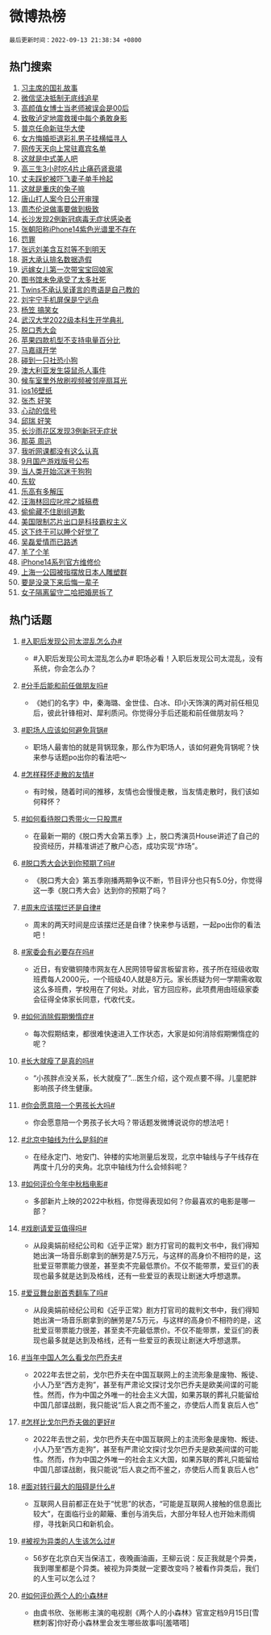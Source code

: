 # 微博热榜

`最后更新时间：2022-09-13 21:38:34 +0800`

## 热门搜索

1. [习主席的国礼故事](https://m.weibo.cn/search?containerid=100103type%3D1%26t%3D10%26q%3D%23%E4%B9%A0%E4%B8%BB%E5%B8%AD%E7%9A%84%E5%9B%BD%E7%A4%BC%E6%95%85%E4%BA%8B%23&stream_entry_id=51&isnewpage=1&extparam=seat%3D1%26cate%3D10103%26dgr%3D0%26pos%3D0%26c_type%3D51%26filter_type%3Drealtimehot%26display_time%3D1663076312%26pre_seqid%3D166307631264804031218&luicode=10000011&lfid=106003type%253D25%2526t%253D3%2526disable_hot%253D1%2526filter_type%253Drealtimehot)
1. [微信坚决抵制无底线追星](https://m.weibo.cn/search?containerid=100103type%3D1%26t%3D10%26q%3D%23%E5%BE%AE%E4%BF%A1%E5%9D%9A%E5%86%B3%E6%8A%B5%E5%88%B6%E6%97%A0%E5%BA%95%E7%BA%BF%E8%BF%BD%E6%98%9F%23&stream_entry_id=31&isnewpage=1&extparam=seat%3D1%26flag%3D0%26band_rank%3D1%26c_type%3D31%26q%3D%2523%25E5%25BE%25AE%25E4%25BF%25A1%25E5%259D%259A%25E5%2586%25B3%25E6%258A%25B5%25E5%2588%25B6%25E6%2597%25A0%25E5%25BA%2595%25E7%25BA%25BF%25E8%25BF%25BD%25E6%2598%259F%2523%26dgr%3D0%26cate%3D0%26filter_type%3Drealtimehot%26realpos%3D1%26pos%3D0%26lcate%3D5001%26display_time%3D1663076312%26pre_seqid%3D166307631264804031218&luicode=10000011&lfid=106003type%253D25%2526t%253D3%2526disable_hot%253D1%2526filter_type%253Drealtimehot)
1. [高颜值女博士当老师被误会是00后](https://m.weibo.cn/search?containerid=100103type%3D1%26t%3D10%26q%3D%23%E9%AB%98%E9%A2%9C%E5%80%BC%E5%A5%B3%E5%8D%9A%E5%A3%AB%E5%BD%93%E8%80%81%E5%B8%88%E8%A2%AB%E8%AF%AF%E4%BC%9A%E6%98%AF00%E5%90%8E%23&stream_entry_id=31&isnewpage=1&extparam=seat%3D1%26flag%3D1%26band_rank%3D2%26c_type%3D31%26q%3D%2523%25E9%25AB%2598%25E9%25A2%259C%25E5%2580%25BC%25E5%25A5%25B3%25E5%258D%259A%25E5%25A3%25AB%25E5%25BD%2593%25E8%2580%2581%25E5%25B8%2588%25E8%25A2%25AB%25E8%25AF%25AF%25E4%25BC%259A%25E6%2598%25AF00%25E5%2590%258E%2523%26dgr%3D0%26cate%3D0%26filter_type%3Drealtimehot%26realpos%3D2%26pos%3D1%26lcate%3D5001%26display_time%3D1663076312%26pre_seqid%3D166307631264804031218&luicode=10000011&lfid=106003type%253D25%2526t%253D3%2526disable_hot%253D1%2526filter_type%253Drealtimehot)
1. [致敬泸定地震救援中每个勇敢身影](https://m.weibo.cn/search?containerid=100103type%3D1%26t%3D10%26q%3D%23%E8%87%B4%E6%95%AC%E6%B3%B8%E5%AE%9A%E5%9C%B0%E9%9C%87%E6%95%91%E6%8F%B4%E4%B8%AD%E6%AF%8F%E4%B8%AA%E5%8B%87%E6%95%A2%E8%BA%AB%E5%BD%B1%23&stream_entry_id=31&isnewpage=1&extparam=seat%3D1%26flag%3D0%26band_rank%3D3%26c_type%3D31%26q%3D%2523%25E8%2587%25B4%25E6%2595%25AC%25E6%25B3%25B8%25E5%25AE%259A%25E5%259C%25B0%25E9%259C%2587%25E6%2595%2591%25E6%258F%25B4%25E4%25B8%25AD%25E6%25AF%258F%25E4%25B8%25AA%25E5%258B%2587%25E6%2595%25A2%25E8%25BA%25AB%25E5%25BD%25B1%2523%26dgr%3D0%26cate%3D0%26filter_type%3Drealtimehot%26realpos%3D3%26pos%3D2%26lcate%3D5001%26display_time%3D1663076312%26pre_seqid%3D166307631264804031218&luicode=10000011&lfid=106003type%253D25%2526t%253D3%2526disable_hot%253D1%2526filter_type%253Drealtimehot)
1. [普京任命新驻华大使](https://m.weibo.cn/search?containerid=100103type%3D1%26t%3D10%26q%3D%23%E6%99%AE%E4%BA%AC%E4%BB%BB%E5%91%BD%E6%96%B0%E9%A9%BB%E5%8D%8E%E5%A4%A7%E4%BD%BF%23&stream_entry_id=31&isnewpage=1&extparam=seat%3D1%26flag%3D1%26band_rank%3D4%26c_type%3D31%26q%3D%2523%25E6%2599%25AE%25E4%25BA%25AC%25E4%25BB%25BB%25E5%2591%25BD%25E6%2596%25B0%25E9%25A9%25BB%25E5%258D%258E%25E5%25A4%25A7%25E4%25BD%25BF%2523%26dgr%3D0%26cate%3D0%26filter_type%3Drealtimehot%26realpos%3D4%26pos%3D3%26lcate%3D5001%26display_time%3D1663076312%26pre_seqid%3D166307631264804031218&luicode=10000011&lfid=106003type%253D25%2526t%253D3%2526disable_hot%253D1%2526filter_type%253Drealtimehot)
1. [女方悔婚拒退彩礼男子挂横幅寻人](https://m.weibo.cn/search?containerid=100103type%3D1%26t%3D10%26q%3D%23%E5%A5%B3%E6%96%B9%E6%82%94%E5%A9%9A%E6%8B%92%E9%80%80%E5%BD%A9%E7%A4%BC%E7%94%B7%E5%AD%90%E6%8C%82%E6%A8%AA%E5%B9%85%E5%AF%BB%E4%BA%BA%23&stream_entry_id=31&isnewpage=1&extparam=seat%3D1%26flag%3D1%26band_rank%3D5%26c_type%3D31%26q%3D%2523%25E5%25A5%25B3%25E6%2596%25B9%25E6%2582%2594%25E5%25A9%259A%25E6%258B%2592%25E9%2580%2580%25E5%25BD%25A9%25E7%25A4%25BC%25E7%2594%25B7%25E5%25AD%2590%25E6%258C%2582%25E6%25A8%25AA%25E5%25B9%2585%25E5%25AF%25BB%25E4%25BA%25BA%2523%26dgr%3D0%26cate%3D0%26filter_type%3Drealtimehot%26realpos%3D5%26pos%3D4%26lcate%3D5001%26display_time%3D1663076312%26pre_seqid%3D166307631264804031218&luicode=10000011&lfid=106003type%253D25%2526t%253D3%2526disable_hot%253D1%2526filter_type%253Drealtimehot)
1. [网传天天向上常驻嘉宾名单](https://m.weibo.cn/search?containerid=100103type%3D1%26t%3D10%26q%3D%23%E7%BD%91%E4%BC%A0%E5%A4%A9%E5%A4%A9%E5%90%91%E4%B8%8A%E5%B8%B8%E9%A9%BB%E5%98%89%E5%AE%BE%E5%90%8D%E5%8D%95%23&stream_entry_id=31&isnewpage=1&extparam=seat%3D1%26flag%3D0%26band_rank%3D6%26c_type%3D31%26q%3D%2523%25E7%25BD%2591%25E4%25BC%25A0%25E5%25A4%25A9%25E5%25A4%25A9%25E5%2590%2591%25E4%25B8%258A%25E5%25B8%25B8%25E9%25A9%25BB%25E5%2598%2589%25E5%25AE%25BE%25E5%2590%258D%25E5%258D%2595%2523%26dgr%3D0%26cate%3D0%26filter_type%3Drealtimehot%26realpos%3D6%26pos%3D5%26lcate%3D5001%26display_time%3D1663076312%26pre_seqid%3D166307631264804031218&luicode=10000011&lfid=106003type%253D25%2526t%253D3%2526disable_hot%253D1%2526filter_type%253Drealtimehot)
1. [这就是中式美人吧](https://m.weibo.cn/search?containerid=100103type%3D1%26t%3D10%26q%3D%23%E8%BF%99%E5%B0%B1%E6%98%AF%E4%B8%AD%E5%BC%8F%E7%BE%8E%E4%BA%BA%E5%90%A7%23&stream_entry_id=31&isnewpage=1&extparam=seat%3D1%26flag%3D1%26band_rank%3D7%26c_type%3D31%26q%3D%2523%25E8%25BF%2599%25E5%25B0%25B1%25E6%2598%25AF%25E4%25B8%25AD%25E5%25BC%258F%25E7%25BE%258E%25E4%25BA%25BA%25E5%2590%25A7%2523%26dgr%3D0%26cate%3D0%26filter_type%3Drealtimehot%26realpos%3D7%26pos%3D6%26lcate%3D5001%26display_time%3D1663076312%26pre_seqid%3D166307631264804031218&luicode=10000011&lfid=106003type%253D25%2526t%253D3%2526disable_hot%253D1%2526filter_type%253Drealtimehot)
1. [高三生3小时吃4片止痛药肾衰竭](https://m.weibo.cn/search?containerid=100103type%3D1%26t%3D10%26q%3D%23%E9%AB%98%E4%B8%89%E7%94%9F3%E5%B0%8F%E6%97%B6%E5%90%834%E7%89%87%E6%AD%A2%E7%97%9B%E8%8D%AF%E8%82%BE%E8%A1%B0%E7%AB%AD%23&stream_entry_id=31&isnewpage=1&extparam=seat%3D1%26flag%3D2%26band_rank%3D8%26c_type%3D31%26q%3D%2523%25E9%25AB%2598%25E4%25B8%2589%25E7%2594%259F3%25E5%25B0%258F%25E6%2597%25B6%25E5%2590%25834%25E7%2589%2587%25E6%25AD%25A2%25E7%2597%259B%25E8%258D%25AF%25E8%2582%25BE%25E8%25A1%25B0%25E7%25AB%25AD%2523%26dgr%3D0%26cate%3D0%26filter_type%3Drealtimehot%26realpos%3D8%26pos%3D7%26lcate%3D5001%26display_time%3D1663076312%26pre_seqid%3D166307631264804031218&luicode=10000011&lfid=106003type%253D25%2526t%253D3%2526disable_hot%253D1%2526filter_type%253Drealtimehot)
1. [丈夫踩蛇被吓飞妻子单手拎起](https://m.weibo.cn/search?containerid=100103type%3D1%26t%3D10%26q%3D%23%E4%B8%88%E5%A4%AB%E8%B8%A9%E8%9B%87%E8%A2%AB%E5%90%93%E9%A3%9E%E5%A6%BB%E5%AD%90%E5%8D%95%E6%89%8B%E6%8B%8E%E8%B5%B7%23&stream_entry_id=31&isnewpage=1&extparam=seat%3D1%26flag%3D0%26band_rank%3D9%26c_type%3D31%26q%3D%2523%25E4%25B8%2588%25E5%25A4%25AB%25E8%25B8%25A9%25E8%259B%2587%25E8%25A2%25AB%25E5%2590%2593%25E9%25A3%259E%25E5%25A6%25BB%25E5%25AD%2590%25E5%258D%2595%25E6%2589%258B%25E6%258B%258E%25E8%25B5%25B7%2523%26dgr%3D0%26cate%3D0%26filter_type%3Drealtimehot%26realpos%3D9%26pos%3D8%26lcate%3D5001%26display_time%3D1663076312%26pre_seqid%3D166307631264804031218&luicode=10000011&lfid=106003type%253D25%2526t%253D3%2526disable_hot%253D1%2526filter_type%253Drealtimehot)
1. [这就是重庆的兔子嘛](https://m.weibo.cn/search?containerid=100103type%3D1%26t%3D10%26q%3D%23%E8%BF%99%E5%B0%B1%E6%98%AF%E9%87%8D%E5%BA%86%E7%9A%84%E5%85%94%E5%AD%90%E5%98%9B%23&stream_entry_id=31&isnewpage=1&extparam=seat%3D1%26flag%3D0%26band_rank%3D10%26c_type%3D31%26q%3D%2523%25E8%25BF%2599%25E5%25B0%25B1%25E6%2598%25AF%25E9%2587%258D%25E5%25BA%2586%25E7%259A%2584%25E5%2585%2594%25E5%25AD%2590%25E5%2598%259B%2523%26dgr%3D0%26cate%3D0%26filter_type%3Drealtimehot%26realpos%3D10%26pos%3D9%26lcate%3D5001%26display_time%3D1663076312%26pre_seqid%3D166307631264804031218&luicode=10000011&lfid=106003type%253D25%2526t%253D3%2526disable_hot%253D1%2526filter_type%253Drealtimehot)
1. [唐山打人案今日公开审理](https://m.weibo.cn/search?containerid=100103type%3D1%26t%3D10%26q%3D%23%E5%94%90%E5%B1%B1%E6%89%93%E4%BA%BA%E6%A1%88%E4%BB%8A%E6%97%A5%E5%85%AC%E5%BC%80%E5%AE%A1%E7%90%86%23&stream_entry_id=31&isnewpage=1&extparam=seat%3D1%26flag%3D0%26band_rank%3D11%26c_type%3D31%26q%3D%2523%25E5%2594%2590%25E5%25B1%25B1%25E6%2589%2593%25E4%25BA%25BA%25E6%25A1%2588%25E4%25BB%258A%25E6%2597%25A5%25E5%2585%25AC%25E5%25BC%2580%25E5%25AE%25A1%25E7%2590%2586%2523%26dgr%3D0%26cate%3D0%26filter_type%3Drealtimehot%26realpos%3D11%26pos%3D10%26lcate%3D5001%26display_time%3D1663076312%26pre_seqid%3D166307631264804031218&luicode=10000011&lfid=106003type%253D25%2526t%253D3%2526disable_hot%253D1%2526filter_type%253Drealtimehot)
1. [周杰伦说做事要做到极致](https://m.weibo.cn/search?containerid=100103type%3D1%26t%3D10%26q%3D%23%E5%91%A8%E6%9D%B0%E4%BC%A6%E8%AF%B4%E5%81%9A%E4%BA%8B%E8%A6%81%E5%81%9A%E5%88%B0%E6%9E%81%E8%87%B4%23&stream_entry_id=31&isnewpage=1&extparam=seat%3D1%26flag%3D1%26band_rank%3D12%26c_type%3D31%26q%3D%2523%25E5%2591%25A8%25E6%259D%25B0%25E4%25BC%25A6%25E8%25AF%25B4%25E5%2581%259A%25E4%25BA%258B%25E8%25A6%2581%25E5%2581%259A%25E5%2588%25B0%25E6%259E%2581%25E8%2587%25B4%2523%26dgr%3D0%26cate%3D0%26filter_type%3Drealtimehot%26realpos%3D12%26pos%3D11%26lcate%3D5001%26display_time%3D1663076312%26pre_seqid%3D166307631264804031218&luicode=10000011&lfid=106003type%253D25%2526t%253D3%2526disable_hot%253D1%2526filter_type%253Drealtimehot)
1. [长沙发现2例新冠病毒无症状感染者](https://m.weibo.cn/search?containerid=100103type%3D1%26t%3D10%26q%3D%23%E9%95%BF%E6%B2%99%E5%8F%91%E7%8E%B02%E4%BE%8B%E6%96%B0%E5%86%A0%E7%97%85%E6%AF%92%E6%97%A0%E7%97%87%E7%8A%B6%E6%84%9F%E6%9F%93%E8%80%85%23&stream_entry_id=31&isnewpage=1&extparam=seat%3D1%26flag%3D0%26band_rank%3D13%26c_type%3D31%26q%3D%2523%25E9%2595%25BF%25E6%25B2%2599%25E5%258F%2591%25E7%258E%25B02%25E4%25BE%258B%25E6%2596%25B0%25E5%2586%25A0%25E7%2597%2585%25E6%25AF%2592%25E6%2597%25A0%25E7%2597%2587%25E7%258A%25B6%25E6%2584%259F%25E6%259F%2593%25E8%2580%2585%2523%26dgr%3D0%26cate%3D0%26filter_type%3Drealtimehot%26realpos%3D13%26pos%3D12%26lcate%3D5001%26display_time%3D1663076312%26pre_seqid%3D166307631264804031218&luicode=10000011&lfid=106003type%253D25%2526t%253D3%2526disable_hot%253D1%2526filter_type%253Drealtimehot)
1. [张朝阳称iPhone14紫色光谱里不存在](https://m.weibo.cn/search?containerid=100103type%3D1%26t%3D10%26q%3D%23%E5%BC%A0%E6%9C%9D%E9%98%B3%E7%A7%B0iPhone14%E7%B4%AB%E8%89%B2%E5%85%89%E8%B0%B1%E9%87%8C%E4%B8%8D%E5%AD%98%E5%9C%A8%23&stream_entry_id=31&isnewpage=1&extparam=seat%3D1%26flag%3D0%26band_rank%3D14%26c_type%3D31%26q%3D%2523%25E5%25BC%25A0%25E6%259C%259D%25E9%2598%25B3%25E7%25A7%25B0iPhone14%25E7%25B4%25AB%25E8%2589%25B2%25E5%2585%2589%25E8%25B0%25B1%25E9%2587%258C%25E4%25B8%258D%25E5%25AD%2598%25E5%259C%25A8%2523%26dgr%3D0%26cate%3D0%26filter_type%3Drealtimehot%26realpos%3D14%26pos%3D13%26lcate%3D5001%26display_time%3D1663076312%26pre_seqid%3D166307631264804031218&luicode=10000011&lfid=106003type%253D25%2526t%253D3%2526disable_hot%253D1%2526filter_type%253Drealtimehot)
1. [罚罪](https://m.weibo.cn/search?containerid=100103type%3D1%26t%3D10%26q%3D%23%E7%BD%9A%E7%BD%AA%23&stream_entry_id=31&isnewpage=1&extparam=seat%3D1%26flag%3D1%26band_rank%3D15%26c_type%3D31%26q%3D%2523%25E7%25BD%259A%25E7%25BD%25AA%2523%26dgr%3D0%26cate%3D0%26filter_type%3Drealtimehot%26realpos%3D15%26pos%3D14%26lcate%3D5001%26display_time%3D1663076312%26pre_seqid%3D166307631264804031218&luicode=10000011&lfid=106003type%253D25%2526t%253D3%2526disable_hot%253D1%2526filter_type%253Drealtimehot)
1. [张远刘美含互怼等不到明天](https://m.weibo.cn/search?containerid=100103type%3D1%26t%3D10%26q%3D%23%E5%BC%A0%E8%BF%9C%E5%88%98%E7%BE%8E%E5%90%AB%E4%BA%92%E6%80%BC%E7%AD%89%E4%B8%8D%E5%88%B0%E6%98%8E%E5%A4%A9%23&stream_entry_id=31&isnewpage=1&extparam=seat%3D1%26flag%3D1%26band_rank%3D16%26c_type%3D31%26q%3D%2523%25E5%25BC%25A0%25E8%25BF%259C%25E5%2588%2598%25E7%25BE%258E%25E5%2590%25AB%25E4%25BA%2592%25E6%2580%25BC%25E7%25AD%2589%25E4%25B8%258D%25E5%2588%25B0%25E6%2598%258E%25E5%25A4%25A9%2523%26dgr%3D0%26cate%3D0%26filter_type%3Drealtimehot%26realpos%3D16%26pos%3D15%26lcate%3D5001%26display_time%3D1663076312%26pre_seqid%3D166307631264804031218&luicode=10000011&lfid=106003type%253D25%2526t%253D3%2526disable_hot%253D1%2526filter_type%253Drealtimehot)
1. [哥大承认排名数据造假](https://m.weibo.cn/search?containerid=100103type%3D1%26t%3D10%26q%3D%23%E5%93%A5%E5%A4%A7%E6%89%BF%E8%AE%A4%E6%8E%92%E5%90%8D%E6%95%B0%E6%8D%AE%E9%80%A0%E5%81%87%23&stream_entry_id=31&isnewpage=1&extparam=seat%3D1%26flag%3D1%26band_rank%3D17%26c_type%3D31%26q%3D%2523%25E5%2593%25A5%25E5%25A4%25A7%25E6%2589%25BF%25E8%25AE%25A4%25E6%258E%2592%25E5%2590%258D%25E6%2595%25B0%25E6%258D%25AE%25E9%2580%25A0%25E5%2581%2587%2523%26dgr%3D0%26cate%3D0%26filter_type%3Drealtimehot%26realpos%3D17%26pos%3D16%26lcate%3D5001%26display_time%3D1663076312%26pre_seqid%3D166307631264804031218&luicode=10000011&lfid=106003type%253D25%2526t%253D3%2526disable_hot%253D1%2526filter_type%253Drealtimehot)
1. [远嫁女儿第一次带宝宝回娘家](https://m.weibo.cn/search?containerid=100103type%3D1%26t%3D10%26q%3D%23%E8%BF%9C%E5%AB%81%E5%A5%B3%E5%84%BF%E7%AC%AC%E4%B8%80%E6%AC%A1%E5%B8%A6%E5%AE%9D%E5%AE%9D%E5%9B%9E%E5%A8%98%E5%AE%B6%23&stream_entry_id=31&isnewpage=1&extparam=seat%3D1%26flag%3D1%26band_rank%3D18%26c_type%3D31%26q%3D%2523%25E8%25BF%259C%25E5%25AB%2581%25E5%25A5%25B3%25E5%2584%25BF%25E7%25AC%25AC%25E4%25B8%2580%25E6%25AC%25A1%25E5%25B8%25A6%25E5%25AE%259D%25E5%25AE%259D%25E5%259B%259E%25E5%25A8%2598%25E5%25AE%25B6%2523%26dgr%3D0%26cate%3D0%26filter_type%3Drealtimehot%26realpos%3D18%26pos%3D17%26lcate%3D5001%26display_time%3D1663076312%26pre_seqid%3D166307631264804031218&luicode=10000011&lfid=106003type%253D25%2526t%253D3%2526disable_hot%253D1%2526filter_type%253Drealtimehot)
1. [图书馆未免承受了太多社死](https://m.weibo.cn/search?containerid=100103type%3D1%26t%3D10%26q%3D%23%E5%9B%BE%E4%B9%A6%E9%A6%86%E6%9C%AA%E5%85%8D%E6%89%BF%E5%8F%97%E4%BA%86%E5%A4%AA%E5%A4%9A%E7%A4%BE%E6%AD%BB%23&stream_entry_id=31&isnewpage=1&extparam=seat%3D1%26flag%3D0%26band_rank%3D19%26c_type%3D31%26q%3D%2523%25E5%259B%25BE%25E4%25B9%25A6%25E9%25A6%2586%25E6%259C%25AA%25E5%2585%258D%25E6%2589%25BF%25E5%258F%2597%25E4%25BA%2586%25E5%25A4%25AA%25E5%25A4%259A%25E7%25A4%25BE%25E6%25AD%25BB%2523%26dgr%3D0%26cate%3D0%26filter_type%3Drealtimehot%26realpos%3D19%26pos%3D18%26lcate%3D5001%26display_time%3D1663076312%26pre_seqid%3D166307631264804031218&luicode=10000011&lfid=106003type%253D25%2526t%253D3%2526disable_hot%253D1%2526filter_type%253Drealtimehot)
1. [Twins不承认吴谨言的粤语是自己教的](https://m.weibo.cn/search?containerid=100103type%3D1%26t%3D10%26q%3D%23Twins%E4%B8%8D%E6%89%BF%E8%AE%A4%E5%90%B4%E8%B0%A8%E8%A8%80%E7%9A%84%E7%B2%A4%E8%AF%AD%E6%98%AF%E8%87%AA%E5%B7%B1%E6%95%99%E7%9A%84%23&stream_entry_id=31&isnewpage=1&extparam=seat%3D1%26flag%3D2%26band_rank%3D20%26c_type%3D31%26q%3D%2523Twins%25E4%25B8%258D%25E6%2589%25BF%25E8%25AE%25A4%25E5%2590%25B4%25E8%25B0%25A8%25E8%25A8%2580%25E7%259A%2584%25E7%25B2%25A4%25E8%25AF%25AD%25E6%2598%25AF%25E8%2587%25AA%25E5%25B7%25B1%25E6%2595%2599%25E7%259A%2584%2523%26dgr%3D0%26cate%3D0%26filter_type%3Drealtimehot%26realpos%3D20%26pos%3D19%26lcate%3D5001%26display_time%3D1663076312%26pre_seqid%3D166307631264804031218&luicode=10000011&lfid=106003type%253D25%2526t%253D3%2526disable_hot%253D1%2526filter_type%253Drealtimehot)
1. [刘宇宁手机屏保是宁远舟](https://m.weibo.cn/search?containerid=100103type%3D1%26t%3D10%26q%3D%23%E5%88%98%E5%AE%87%E5%AE%81%E6%89%8B%E6%9C%BA%E5%B1%8F%E4%BF%9D%E6%98%AF%E5%AE%81%E8%BF%9C%E8%88%9F%23&stream_entry_id=31&isnewpage=1&extparam=seat%3D1%26flag%3D0%26band_rank%3D21%26c_type%3D31%26q%3D%2523%25E5%2588%2598%25E5%25AE%2587%25E5%25AE%2581%25E6%2589%258B%25E6%259C%25BA%25E5%25B1%258F%25E4%25BF%259D%25E6%2598%25AF%25E5%25AE%2581%25E8%25BF%259C%25E8%2588%259F%2523%26dgr%3D0%26cate%3D0%26filter_type%3Drealtimehot%26realpos%3D21%26pos%3D20%26lcate%3D5001%26display_time%3D1663076312%26pre_seqid%3D166307631264804031218&luicode=10000011&lfid=106003type%253D25%2526t%253D3%2526disable_hot%253D1%2526filter_type%253Drealtimehot)
1. [杨笠 搞笑女](https://m.weibo.cn/search?containerid=100103type%3D1%26t%3D10%26q%3D%E6%9D%A8%E7%AC%A0+%E6%90%9E%E7%AC%91%E5%A5%B3&stream_entry_id=31&isnewpage=1&extparam=seat%3D1%26flag%3D1%26band_rank%3D22%26c_type%3D31%26q%3D%25E6%259D%25A8%25E7%25AC%25A0%2520%25E6%2590%259E%25E7%25AC%2591%25E5%25A5%25B3%26dgr%3D0%26cate%3D0%26filter_type%3Drealtimehot%26realpos%3D22%26pos%3D21%26lcate%3D5001%26display_time%3D1663076312%26pre_seqid%3D166307631264804031218&luicode=10000011&lfid=106003type%253D25%2526t%253D3%2526disable_hot%253D1%2526filter_type%253Drealtimehot)
1. [武汉大学2022级本科生开学典礼](https://m.weibo.cn/search?containerid=100103type%3D1%26t%3D10%26q%3D%23%E6%AD%A6%E6%B1%89%E5%A4%A7%E5%AD%A62022%E7%BA%A7%E6%9C%AC%E7%A7%91%E7%94%9F%E5%BC%80%E5%AD%A6%E5%85%B8%E7%A4%BC%23&stream_entry_id=31&isnewpage=1&extparam=seat%3D1%26flag%3D1%26band_rank%3D23%26c_type%3D31%26q%3D%2523%25E6%25AD%25A6%25E6%25B1%2589%25E5%25A4%25A7%25E5%25AD%25A62022%25E7%25BA%25A7%25E6%259C%25AC%25E7%25A7%2591%25E7%2594%259F%25E5%25BC%2580%25E5%25AD%25A6%25E5%2585%25B8%25E7%25A4%25BC%2523%26dgr%3D0%26cate%3D0%26filter_type%3Drealtimehot%26realpos%3D23%26pos%3D22%26lcate%3D5001%26display_time%3D1663076312%26pre_seqid%3D166307631264804031218&luicode=10000011&lfid=106003type%253D25%2526t%253D3%2526disable_hot%253D1%2526filter_type%253Drealtimehot)
1. [脱口秀大会](https://m.weibo.cn/search?containerid=100103type%3D1%26t%3D10%26q%3D%E8%84%B1%E5%8F%A3%E7%A7%80%E5%A4%A7%E4%BC%9A&stream_entry_id=31&isnewpage=1&extparam=seat%3D1%26flag%3D1%26band_rank%3D24%26c_type%3D31%26q%3D%25E8%2584%25B1%25E5%258F%25A3%25E7%25A7%2580%25E5%25A4%25A7%25E4%25BC%259A%26dgr%3D0%26cate%3D0%26filter_type%3Drealtimehot%26realpos%3D24%26pos%3D23%26lcate%3D5001%26display_time%3D1663076312%26pre_seqid%3D166307631264804031218&luicode=10000011&lfid=106003type%253D25%2526t%253D3%2526disable_hot%253D1%2526filter_type%253Drealtimehot)
1. [苹果四款机型不支持电量百分比](https://m.weibo.cn/search?containerid=100103type%3D1%26t%3D10%26q%3D%23%E8%8B%B9%E6%9E%9C%E5%9B%9B%E6%AC%BE%E6%9C%BA%E5%9E%8B%E4%B8%8D%E6%94%AF%E6%8C%81%E7%94%B5%E9%87%8F%E7%99%BE%E5%88%86%E6%AF%94%23&stream_entry_id=31&isnewpage=1&extparam=seat%3D1%26flag%3D0%26band_rank%3D25%26c_type%3D31%26q%3D%2523%25E8%258B%25B9%25E6%259E%259C%25E5%259B%259B%25E6%25AC%25BE%25E6%259C%25BA%25E5%259E%258B%25E4%25B8%258D%25E6%2594%25AF%25E6%258C%2581%25E7%2594%25B5%25E9%2587%258F%25E7%2599%25BE%25E5%2588%2586%25E6%25AF%2594%2523%26dgr%3D0%26cate%3D0%26filter_type%3Drealtimehot%26realpos%3D25%26pos%3D24%26lcate%3D5001%26display_time%3D1663076312%26pre_seqid%3D166307631264804031218&luicode=10000011&lfid=106003type%253D25%2526t%253D3%2526disable_hot%253D1%2526filter_type%253Drealtimehot)
1. [马嘉祺开学](https://m.weibo.cn/search?containerid=100103type%3D1%26t%3D10%26q%3D%23%E9%A9%AC%E5%98%89%E7%A5%BA%E5%BC%80%E5%AD%A6%23&stream_entry_id=31&isnewpage=1&extparam=seat%3D1%26flag%3D1%26band_rank%3D26%26c_type%3D31%26q%3D%2523%25E9%25A9%25AC%25E5%2598%2589%25E7%25A5%25BA%25E5%25BC%2580%25E5%25AD%25A6%2523%26dgr%3D0%26cate%3D0%26filter_type%3Drealtimehot%26realpos%3D26%26pos%3D25%26lcate%3D5001%26display_time%3D1663076312%26pre_seqid%3D166307631264804031218&luicode=10000011&lfid=106003type%253D25%2526t%253D3%2526disable_hot%253D1%2526filter_type%253Drealtimehot)
1. [碰到一只社恐小狗](https://m.weibo.cn/search?containerid=100103type%3D1%26t%3D10%26q%3D%23%E7%A2%B0%E5%88%B0%E4%B8%80%E5%8F%AA%E7%A4%BE%E6%81%90%E5%B0%8F%E7%8B%97%23&stream_entry_id=31&isnewpage=1&extparam=seat%3D1%26flag%3D0%26band_rank%3D27%26c_type%3D31%26q%3D%2523%25E7%25A2%25B0%25E5%2588%25B0%25E4%25B8%2580%25E5%258F%25AA%25E7%25A4%25BE%25E6%2581%2590%25E5%25B0%258F%25E7%258B%2597%2523%26dgr%3D0%26cate%3D0%26filter_type%3Drealtimehot%26realpos%3D27%26pos%3D26%26lcate%3D5001%26display_time%3D1663076312%26pre_seqid%3D166307631264804031218&luicode=10000011&lfid=106003type%253D25%2526t%253D3%2526disable_hot%253D1%2526filter_type%253Drealtimehot)
1. [澳大利亚发生袋鼠杀人事件](https://m.weibo.cn/search?containerid=100103type%3D1%26t%3D10%26q%3D%23%E6%BE%B3%E5%A4%A7%E5%88%A9%E4%BA%9A%E5%8F%91%E7%94%9F%E8%A2%8B%E9%BC%A0%E6%9D%80%E4%BA%BA%E4%BA%8B%E4%BB%B6%23&stream_entry_id=31&isnewpage=1&extparam=seat%3D1%26flag%3D1%26band_rank%3D28%26c_type%3D31%26q%3D%2523%25E6%25BE%25B3%25E5%25A4%25A7%25E5%2588%25A9%25E4%25BA%259A%25E5%258F%2591%25E7%2594%259F%25E8%25A2%258B%25E9%25BC%25A0%25E6%259D%2580%25E4%25BA%25BA%25E4%25BA%258B%25E4%25BB%25B6%2523%26dgr%3D0%26cate%3D0%26filter_type%3Drealtimehot%26realpos%3D28%26pos%3D27%26lcate%3D5001%26display_time%3D1663076312%26pre_seqid%3D166307631264804031218&luicode=10000011&lfid=106003type%253D25%2526t%253D3%2526disable_hot%253D1%2526filter_type%253Drealtimehot)
1. [候车室里外放刷视频被邻座扇耳光](https://m.weibo.cn/search?containerid=100103type%3D1%26t%3D10%26q%3D%23%E5%80%99%E8%BD%A6%E5%AE%A4%E9%87%8C%E5%A4%96%E6%94%BE%E5%88%B7%E8%A7%86%E9%A2%91%E8%A2%AB%E9%82%BB%E5%BA%A7%E6%89%87%E8%80%B3%E5%85%89%23&stream_entry_id=31&isnewpage=1&extparam=seat%3D1%26flag%3D0%26band_rank%3D29%26c_type%3D31%26q%3D%2523%25E5%2580%2599%25E8%25BD%25A6%25E5%25AE%25A4%25E9%2587%258C%25E5%25A4%2596%25E6%2594%25BE%25E5%2588%25B7%25E8%25A7%2586%25E9%25A2%2591%25E8%25A2%25AB%25E9%2582%25BB%25E5%25BA%25A7%25E6%2589%2587%25E8%2580%25B3%25E5%2585%2589%2523%26dgr%3D0%26cate%3D0%26filter_type%3Drealtimehot%26realpos%3D29%26pos%3D28%26lcate%3D5001%26display_time%3D1663076312%26pre_seqid%3D166307631264804031218&luicode=10000011&lfid=106003type%253D25%2526t%253D3%2526disable_hot%253D1%2526filter_type%253Drealtimehot)
1. [ios16壁纸](https://m.weibo.cn/search?containerid=100103type%3D1%26t%3D10%26q%3Dios16%E5%A3%81%E7%BA%B8&stream_entry_id=31&isnewpage=1&extparam=seat%3D1%26flag%3D0%26band_rank%3D30%26c_type%3D31%26q%3Dios16%25E5%25A3%2581%25E7%25BA%25B8%26dgr%3D0%26cate%3D0%26filter_type%3Drealtimehot%26realpos%3D30%26pos%3D29%26lcate%3D5001%26display_time%3D1663076312%26pre_seqid%3D166307631264804031218&luicode=10000011&lfid=106003type%253D25%2526t%253D3%2526disable_hot%253D1%2526filter_type%253Drealtimehot)
1. [张杰 好笑](https://m.weibo.cn/search?containerid=100103type%3D1%26t%3D10%26q%3D%23%E5%BC%A0%E6%9D%B0+%E5%A5%BD%E7%AC%91%23&stream_entry_id=31&isnewpage=1&extparam=seat%3D1%26flag%3D1%26band_rank%3D31%26c_type%3D31%26q%3D%2523%25E5%25BC%25A0%25E6%259D%25B0%2520%25E5%25A5%25BD%25E7%25AC%2591%2523%26dgr%3D0%26cate%3D0%26filter_type%3Drealtimehot%26realpos%3D31%26pos%3D30%26lcate%3D5001%26display_time%3D1663076312%26pre_seqid%3D166307631264804031218&luicode=10000011&lfid=106003type%253D25%2526t%253D3%2526disable_hot%253D1%2526filter_type%253Drealtimehot)
1. [心动的信号](https://m.weibo.cn/search?containerid=100103type%3D1%26t%3D10%26q%3D%E5%BF%83%E5%8A%A8%E7%9A%84%E4%BF%A1%E5%8F%B7&stream_entry_id=31&isnewpage=1&extparam=seat%3D1%26flag%3D1%26band_rank%3D32%26c_type%3D31%26q%3D%25E5%25BF%2583%25E5%258A%25A8%25E7%259A%2584%25E4%25BF%25A1%25E5%258F%25B7%26dgr%3D0%26cate%3D0%26filter_type%3Drealtimehot%26realpos%3D32%26pos%3D31%26lcate%3D5001%26display_time%3D1663076312%26pre_seqid%3D166307631264804031218&luicode=10000011&lfid=106003type%253D25%2526t%253D3%2526disable_hot%253D1%2526filter_type%253Drealtimehot)
1. [邱瑞 好笑](https://m.weibo.cn/search?containerid=100103type%3D1%26t%3D10%26q%3D%23%E9%82%B1%E7%91%9E+%E5%A5%BD%E7%AC%91%23&stream_entry_id=31&isnewpage=1&extparam=seat%3D1%26flag%3D1%26band_rank%3D33%26c_type%3D31%26q%3D%2523%25E9%2582%25B1%25E7%2591%259E%2520%25E5%25A5%25BD%25E7%25AC%2591%2523%26dgr%3D0%26cate%3D0%26filter_type%3Drealtimehot%26realpos%3D33%26pos%3D32%26lcate%3D5001%26display_time%3D1663076312%26pre_seqid%3D166307631264804031218&luicode=10000011&lfid=106003type%253D25%2526t%253D3%2526disable_hot%253D1%2526filter_type%253Drealtimehot)
1. [长沙雨花区发现3例新冠无症状](https://m.weibo.cn/search?containerid=100103type%3D1%26t%3D10%26q%3D%23%E9%95%BF%E6%B2%99%E9%9B%A8%E8%8A%B1%E5%8C%BA%E5%8F%91%E7%8E%B03%E4%BE%8B%E6%96%B0%E5%86%A0%E6%97%A0%E7%97%87%E7%8A%B6%23&stream_entry_id=31&isnewpage=1&extparam=seat%3D1%26flag%3D1%26band_rank%3D34%26c_type%3D31%26q%3D%2523%25E9%2595%25BF%25E6%25B2%2599%25E9%259B%25A8%25E8%258A%25B1%25E5%258C%25BA%25E5%258F%2591%25E7%258E%25B03%25E4%25BE%258B%25E6%2596%25B0%25E5%2586%25A0%25E6%2597%25A0%25E7%2597%2587%25E7%258A%25B6%2523%26dgr%3D0%26cate%3D0%26filter_type%3Drealtimehot%26realpos%3D34%26pos%3D33%26lcate%3D5001%26display_time%3D1663076312%26pre_seqid%3D166307631264804031218&luicode=10000011&lfid=106003type%253D25%2526t%253D3%2526disable_hot%253D1%2526filter_type%253Drealtimehot)
1. [那英 周迅](https://m.weibo.cn/search?containerid=100103type%3D1%26t%3D10%26q%3D%23%E9%82%A3%E8%8B%B1+%E5%91%A8%E8%BF%85%23&stream_entry_id=31&isnewpage=1&extparam=seat%3D1%26flag%3D0%26band_rank%3D35%26c_type%3D31%26q%3D%2523%25E9%2582%25A3%25E8%258B%25B1%2520%25E5%2591%25A8%25E8%25BF%2585%2523%26dgr%3D0%26cate%3D0%26filter_type%3Drealtimehot%26realpos%3D35%26pos%3D34%26lcate%3D5001%26display_time%3D1663076312%26pre_seqid%3D166307631264804031218&luicode=10000011&lfid=106003type%253D25%2526t%253D3%2526disable_hot%253D1%2526filter_type%253Drealtimehot)
1. [我听网课都没有这么认真](https://m.weibo.cn/search?containerid=100103type%3D1%26t%3D10%26q%3D%23%E6%88%91%E5%90%AC%E7%BD%91%E8%AF%BE%E9%83%BD%E6%B2%A1%E6%9C%89%E8%BF%99%E4%B9%88%E8%AE%A4%E7%9C%9F%23&stream_entry_id=31&isnewpage=1&extparam=seat%3D1%26flag%3D1%26band_rank%3D36%26c_type%3D31%26q%3D%2523%25E6%2588%2591%25E5%2590%25AC%25E7%25BD%2591%25E8%25AF%25BE%25E9%2583%25BD%25E6%25B2%25A1%25E6%259C%2589%25E8%25BF%2599%25E4%25B9%2588%25E8%25AE%25A4%25E7%259C%259F%2523%26dgr%3D0%26cate%3D0%26filter_type%3Drealtimehot%26realpos%3D36%26pos%3D35%26lcate%3D5001%26display_time%3D1663076312%26pre_seqid%3D166307631264804031218&luicode=10000011&lfid=106003type%253D25%2526t%253D3%2526disable_hot%253D1%2526filter_type%253Drealtimehot)
1. [9月国产游戏版号公布](https://m.weibo.cn/search?containerid=100103type%3D1%26t%3D10%26q%3D%239%E6%9C%88%E5%9B%BD%E4%BA%A7%E6%B8%B8%E6%88%8F%E7%89%88%E5%8F%B7%E5%85%AC%E5%B8%83%23&stream_entry_id=31&isnewpage=1&extparam=seat%3D1%26flag%3D0%26band_rank%3D37%26c_type%3D31%26q%3D%25239%25E6%259C%2588%25E5%259B%25BD%25E4%25BA%25A7%25E6%25B8%25B8%25E6%2588%258F%25E7%2589%2588%25E5%258F%25B7%25E5%2585%25AC%25E5%25B8%2583%2523%26dgr%3D0%26cate%3D0%26filter_type%3Drealtimehot%26realpos%3D37%26pos%3D36%26lcate%3D5001%26display_time%3D1663076312%26pre_seqid%3D166307631264804031218&luicode=10000011&lfid=106003type%253D25%2526t%253D3%2526disable_hot%253D1%2526filter_type%253Drealtimehot)
1. [当人类开始沉迷于狗狗](https://m.weibo.cn/search?containerid=100103type%3D1%26t%3D10%26q%3D%23%E5%BD%93%E4%BA%BA%E7%B1%BB%E5%BC%80%E5%A7%8B%E6%B2%89%E8%BF%B7%E4%BA%8E%E7%8B%97%E7%8B%97%23&stream_entry_id=31&isnewpage=1&extparam=seat%3D1%26flag%3D1%26band_rank%3D38%26c_type%3D31%26q%3D%2523%25E5%25BD%2593%25E4%25BA%25BA%25E7%25B1%25BB%25E5%25BC%2580%25E5%25A7%258B%25E6%25B2%2589%25E8%25BF%25B7%25E4%25BA%258E%25E7%258B%2597%25E7%258B%2597%2523%26dgr%3D0%26cate%3D0%26filter_type%3Drealtimehot%26realpos%3D38%26pos%3D37%26lcate%3D5001%26display_time%3D1663076312%26pre_seqid%3D166307631264804031218&luicode=10000011&lfid=106003type%253D25%2526t%253D3%2526disable_hot%253D1%2526filter_type%253Drealtimehot)
1. [东软](https://m.weibo.cn/search?containerid=100103type%3D1%26t%3D10%26q%3D%E4%B8%9C%E8%BD%AF&stream_entry_id=31&isnewpage=1&extparam=seat%3D1%26flag%3D0%26band_rank%3D39%26c_type%3D31%26q%3D%25E4%25B8%259C%25E8%25BD%25AF%26dgr%3D0%26cate%3D0%26filter_type%3Drealtimehot%26realpos%3D39%26pos%3D38%26lcate%3D5001%26display_time%3D1663076312%26pre_seqid%3D166307631264804031218&luicode=10000011&lfid=106003type%253D25%2526t%253D3%2526disable_hot%253D1%2526filter_type%253Drealtimehot)
1. [乐高有多解压](https://m.weibo.cn/search?containerid=100103type%3D1%26t%3D10%26q%3D%23%E4%B9%90%E9%AB%98%E6%9C%89%E5%A4%9A%E8%A7%A3%E5%8E%8B%23&stream_entry_id=31&isnewpage=1&extparam=seat%3D1%26flag%3D1%26band_rank%3D40%26c_type%3D31%26q%3D%2523%25E4%25B9%2590%25E9%25AB%2598%25E6%259C%2589%25E5%25A4%259A%25E8%25A7%25A3%25E5%258E%258B%2523%26dgr%3D0%26cate%3D0%26filter_type%3Drealtimehot%26realpos%3D40%26pos%3D39%26lcate%3D5001%26display_time%3D1663076312%26pre_seqid%3D166307631264804031218&luicode=10000011&lfid=106003type%253D25%2526t%253D3%2526disable_hot%253D1%2526filter_type%253Drealtimehot)
1. [汪海林回应叱咤之城稿费](https://m.weibo.cn/search?containerid=100103type%3D1%26t%3D10%26q%3D%23%E6%B1%AA%E6%B5%B7%E6%9E%97%E5%9B%9E%E5%BA%94%E5%8F%B1%E5%92%A4%E4%B9%8B%E5%9F%8E%E7%A8%BF%E8%B4%B9%23&stream_entry_id=31&isnewpage=1&extparam=seat%3D1%26flag%3D1%26band_rank%3D41%26c_type%3D31%26q%3D%2523%25E6%25B1%25AA%25E6%25B5%25B7%25E6%259E%2597%25E5%259B%259E%25E5%25BA%2594%25E5%258F%25B1%25E5%2592%25A4%25E4%25B9%258B%25E5%259F%258E%25E7%25A8%25BF%25E8%25B4%25B9%2523%26dgr%3D0%26cate%3D0%26filter_type%3Drealtimehot%26realpos%3D41%26pos%3D40%26lcate%3D5001%26display_time%3D1663076312%26pre_seqid%3D166307631264804031218&luicode=10000011&lfid=106003type%253D25%2526t%253D3%2526disable_hot%253D1%2526filter_type%253Drealtimehot)
1. [偷偷藏不住剧组道歉](https://m.weibo.cn/search?containerid=100103type%3D1%26t%3D10%26q%3D%23%E5%81%B7%E5%81%B7%E8%97%8F%E4%B8%8D%E4%BD%8F%E5%89%A7%E7%BB%84%E9%81%93%E6%AD%89%23&stream_entry_id=31&isnewpage=1&extparam=seat%3D1%26flag%3D0%26band_rank%3D42%26c_type%3D31%26q%3D%2523%25E5%2581%25B7%25E5%2581%25B7%25E8%2597%258F%25E4%25B8%258D%25E4%25BD%258F%25E5%2589%25A7%25E7%25BB%2584%25E9%2581%2593%25E6%25AD%2589%2523%26dgr%3D0%26cate%3D0%26filter_type%3Drealtimehot%26realpos%3D42%26pos%3D41%26lcate%3D5001%26display_time%3D1663076312%26pre_seqid%3D166307631264804031218&luicode=10000011&lfid=106003type%253D25%2526t%253D3%2526disable_hot%253D1%2526filter_type%253Drealtimehot)
1. [美国限制芯片出口是科技霸权主义](https://m.weibo.cn/search?containerid=100103type%3D1%26t%3D10%26q%3D%23%E7%BE%8E%E5%9B%BD%E9%99%90%E5%88%B6%E8%8A%AF%E7%89%87%E5%87%BA%E5%8F%A3%E6%98%AF%E7%A7%91%E6%8A%80%E9%9C%B8%E6%9D%83%E4%B8%BB%E4%B9%89%23&stream_entry_id=31&isnewpage=1&extparam=seat%3D1%26flag%3D0%26band_rank%3D43%26c_type%3D31%26q%3D%2523%25E7%25BE%258E%25E5%259B%25BD%25E9%2599%2590%25E5%2588%25B6%25E8%258A%25AF%25E7%2589%2587%25E5%2587%25BA%25E5%258F%25A3%25E6%2598%25AF%25E7%25A7%2591%25E6%258A%2580%25E9%259C%25B8%25E6%259D%2583%25E4%25B8%25BB%25E4%25B9%2589%2523%26dgr%3D0%26cate%3D0%26filter_type%3Drealtimehot%26realpos%3D43%26pos%3D42%26lcate%3D5001%26display_time%3D1663076312%26pre_seqid%3D166307631264804031218&luicode=10000011&lfid=106003type%253D25%2526t%253D3%2526disable_hot%253D1%2526filter_type%253Drealtimehot)
1. [这下终于可以睡个好觉了](https://m.weibo.cn/search?containerid=100103type%3D1%26t%3D10%26q%3D%23%E8%BF%99%E4%B8%8B%E7%BB%88%E4%BA%8E%E5%8F%AF%E4%BB%A5%E7%9D%A1%E4%B8%AA%E5%A5%BD%E8%A7%89%E4%BA%86%23&stream_entry_id=31&isnewpage=1&extparam=seat%3D1%26flag%3D0%26band_rank%3D44%26c_type%3D31%26q%3D%2523%25E8%25BF%2599%25E4%25B8%258B%25E7%25BB%2588%25E4%25BA%258E%25E5%258F%25AF%25E4%25BB%25A5%25E7%259D%25A1%25E4%25B8%25AA%25E5%25A5%25BD%25E8%25A7%2589%25E4%25BA%2586%2523%26dgr%3D0%26cate%3D0%26filter_type%3Drealtimehot%26realpos%3D44%26pos%3D43%26lcate%3D5001%26display_time%3D1663076312%26pre_seqid%3D166307631264804031218&luicode=10000011&lfid=106003type%253D25%2526t%253D3%2526disable_hot%253D1%2526filter_type%253Drealtimehot)
1. [吴磊爱情而已路透](https://m.weibo.cn/search?containerid=100103type%3D1%26t%3D10%26q%3D%23%E5%90%B4%E7%A3%8A%E7%88%B1%E6%83%85%E8%80%8C%E5%B7%B2%E8%B7%AF%E9%80%8F%23&stream_entry_id=31&isnewpage=1&extparam=seat%3D1%26flag%3D0%26band_rank%3D45%26c_type%3D31%26q%3D%2523%25E5%2590%25B4%25E7%25A3%258A%25E7%2588%25B1%25E6%2583%2585%25E8%2580%258C%25E5%25B7%25B2%25E8%25B7%25AF%25E9%2580%258F%2523%26dgr%3D0%26cate%3D0%26filter_type%3Drealtimehot%26realpos%3D45%26pos%3D44%26lcate%3D5001%26display_time%3D1663076312%26pre_seqid%3D166307631264804031218&luicode=10000011&lfid=106003type%253D25%2526t%253D3%2526disable_hot%253D1%2526filter_type%253Drealtimehot)
1. [羊了个羊](https://m.weibo.cn/search?containerid=100103type%3D1%26t%3D10%26q%3D%23%E7%BE%8A%E4%BA%86%E4%B8%AA%E7%BE%8A%23&stream_entry_id=31&isnewpage=1&extparam=seat%3D1%26flag%3D0%26band_rank%3D46%26c_type%3D31%26q%3D%2523%25E7%25BE%258A%25E4%25BA%2586%25E4%25B8%25AA%25E7%25BE%258A%2523%26dgr%3D0%26cate%3D0%26filter_type%3Drealtimehot%26realpos%3D46%26pos%3D45%26lcate%3D5001%26display_time%3D1663076312%26pre_seqid%3D166307631264804031218&luicode=10000011&lfid=106003type%253D25%2526t%253D3%2526disable_hot%253D1%2526filter_type%253Drealtimehot)
1. [iPhone14系列官方维修价](https://m.weibo.cn/search?containerid=100103type%3D1%26t%3D10%26q%3D%23iPhone14%E7%B3%BB%E5%88%97%E5%AE%98%E6%96%B9%E7%BB%B4%E4%BF%AE%E4%BB%B7%23&stream_entry_id=31&isnewpage=1&extparam=seat%3D1%26flag%3D0%26band_rank%3D47%26c_type%3D31%26q%3D%2523iPhone14%25E7%25B3%25BB%25E5%2588%2597%25E5%25AE%2598%25E6%2596%25B9%25E7%25BB%25B4%25E4%25BF%25AE%25E4%25BB%25B7%2523%26dgr%3D0%26cate%3D0%26filter_type%3Drealtimehot%26realpos%3D47%26pos%3D46%26lcate%3D5001%26display_time%3D1663076312%26pre_seqid%3D166307631264804031218&luicode=10000011&lfid=106003type%253D25%2526t%253D3%2526disable_hot%253D1%2526filter_type%253Drealtimehot)
1. [上海一公园被指摆放日本人雕塑群](https://m.weibo.cn/search?containerid=100103type%3D1%26t%3D10%26q%3D%23%E4%B8%8A%E6%B5%B7%E4%B8%80%E5%85%AC%E5%9B%AD%E8%A2%AB%E6%8C%87%E6%91%86%E6%94%BE%E6%97%A5%E6%9C%AC%E4%BA%BA%E9%9B%95%E5%A1%91%E7%BE%A4%23&stream_entry_id=31&isnewpage=1&extparam=seat%3D1%26flag%3D1%26band_rank%3D48%26c_type%3D31%26q%3D%2523%25E4%25B8%258A%25E6%25B5%25B7%25E4%25B8%2580%25E5%2585%25AC%25E5%259B%25AD%25E8%25A2%25AB%25E6%258C%2587%25E6%2591%2586%25E6%2594%25BE%25E6%2597%25A5%25E6%259C%25AC%25E4%25BA%25BA%25E9%259B%2595%25E5%25A1%2591%25E7%25BE%25A4%2523%26dgr%3D0%26cate%3D0%26filter_type%3Drealtimehot%26realpos%3D48%26pos%3D47%26lcate%3D5001%26display_time%3D1663076312%26pre_seqid%3D166307631264804031218&luicode=10000011&lfid=106003type%253D25%2526t%253D3%2526disable_hot%253D1%2526filter_type%253Drealtimehot)
1. [要是没录下来后悔一辈子](https://m.weibo.cn/search?containerid=100103type%3D1%26t%3D10%26q%3D%23%E8%A6%81%E6%98%AF%E6%B2%A1%E5%BD%95%E4%B8%8B%E6%9D%A5%E5%90%8E%E6%82%94%E4%B8%80%E8%BE%88%E5%AD%90%23&stream_entry_id=31&isnewpage=1&extparam=seat%3D1%26flag%3D0%26band_rank%3D49%26c_type%3D31%26q%3D%2523%25E8%25A6%2581%25E6%2598%25AF%25E6%25B2%25A1%25E5%25BD%2595%25E4%25B8%258B%25E6%259D%25A5%25E5%2590%258E%25E6%2582%2594%25E4%25B8%2580%25E8%25BE%2588%25E5%25AD%2590%2523%26dgr%3D0%26cate%3D0%26filter_type%3Drealtimehot%26realpos%3D49%26pos%3D48%26lcate%3D5001%26display_time%3D1663076312%26pre_seqid%3D166307631264804031218&luicode=10000011&lfid=106003type%253D25%2526t%253D3%2526disable_hot%253D1%2526filter_type%253Drealtimehot)
1. [女子隔离留守二哈把婚房拆了](https://m.weibo.cn/search?containerid=100103type%3D1%26t%3D10%26q%3D%23%E5%A5%B3%E5%AD%90%E9%9A%94%E7%A6%BB%E7%95%99%E5%AE%88%E4%BA%8C%E5%93%88%E6%8A%8A%E5%A9%9A%E6%88%BF%E6%8B%86%E4%BA%86%23&stream_entry_id=31&isnewpage=1&extparam=seat%3D1%26flag%3D0%26band_rank%3D50%26c_type%3D31%26q%3D%2523%25E5%25A5%25B3%25E5%25AD%2590%25E9%259A%2594%25E7%25A6%25BB%25E7%2595%2599%25E5%25AE%2588%25E4%25BA%258C%25E5%2593%2588%25E6%258A%258A%25E5%25A9%259A%25E6%2588%25BF%25E6%258B%2586%25E4%25BA%2586%2523%26dgr%3D0%26cate%3D0%26filter_type%3Drealtimehot%26realpos%3D50%26pos%3D49%26lcate%3D5001%26display_time%3D1663076312%26pre_seqid%3D166307631264804031218&luicode=10000011&lfid=106003type%253D25%2526t%253D3%2526disable_hot%253D1%2526filter_type%253Drealtimehot)

## 热门话题

1. [#入职后发现公司太混乱怎么办#](https://m.weibo.cn/search?containerid=231522type%3D1%26t%3D10%26q%3D%23%E5%85%A5%E8%81%8C%E5%90%8E%E5%8F%91%E7%8E%B0%E5%85%AC%E5%8F%B8%E5%A4%AA%E6%B7%B7%E4%B9%B1%E6%80%8E%E4%B9%88%E5%8A%9E%23&stream_entry_id=128&isnewpage=1&extparam=seat%3D1%26cate%3D5004%26dgr%3D0%26unitid%3D1662985240948%26c_type%3D128%26pos%3D1-0-0%26lcate%3D5004%26display_time%3D1663076314%26pre_seqid%3D166307631415002878194&luicode=10000011&lfid=231648_-_4)
    - #入职后发现公司太混乱怎么办# 
职场必看！入职后发现公司太混乱，没有系统，你会怎么办？

1. [#分手后能和前任做朋友吗#](https://m.weibo.cn/search?containerid=231522type%3D1%26t%3D10%26q%3D%23%E5%88%86%E6%89%8B%E5%90%8E%E8%83%BD%E5%92%8C%E5%89%8D%E4%BB%BB%E5%81%9A%E6%9C%8B%E5%8F%8B%E5%90%97%23&stream_entry_id=128&isnewpage=1&extparam=seat%3D1%26cate%3D5004%26dgr%3D0%26unitid%3D1662951334361%26c_type%3D128%26pos%3D1-0-1%26lcate%3D5004%26display_time%3D1663076314%26pre_seqid%3D166307631415002878194&luicode=10000011&lfid=231648_-_4)
    - 《她们的名字》中，秦海璐、金世佳、白冰、印小天饰演的两对前任相见后，彼此针锋相对、犀利质问。你觉得分手后还能和前任做朋友吗？

1. [#职场人应该如何避免背锅#](https://m.weibo.cn/search?containerid=231522type%3D1%26t%3D10%26q%3D%23%E8%81%8C%E5%9C%BA%E4%BA%BA%E5%BA%94%E8%AF%A5%E5%A6%82%E4%BD%95%E9%81%BF%E5%85%8D%E8%83%8C%E9%94%85%23&stream_entry_id=128&isnewpage=1&extparam=seat%3D1%26cate%3D5004%26dgr%3D0%26unitid%3Dm1663076138%26c_type%3D128%26pos%3D1-0-2%26lcate%3D5004%26display_time%3D1663076314%26pre_seqid%3D166307631415002878194&luicode=10000011&lfid=231648_-_4)
    - 职场人最害怕的就是背锅现象，那么作为职场人，该如何避免背锅呢？快来参与话题po出你的看法吧～

1. [#怎样释怀走散的友情#](https://m.weibo.cn/search?containerid=231522type%3D1%26t%3D10%26q%3D%23%E6%80%8E%E6%A0%B7%E9%87%8A%E6%80%80%E8%B5%B0%E6%95%A3%E7%9A%84%E5%8F%8B%E6%83%85%23&stream_entry_id=128&isnewpage=1&extparam=seat%3D1%26cate%3D5004%26dgr%3D0%26unitid%3Dm1663076137%26c_type%3D128%26pos%3D1-0-3%26lcate%3D5004%26display_time%3D1663076314%26pre_seqid%3D166307631415002878194&luicode=10000011&lfid=231648_-_4)
    - 有时候，随着时间的推移，友情也会慢慢走散，当友情走散时，我们该如何释怀？

1. [#如何看待脱口秀带火一只股票#](https://m.weibo.cn/search?containerid=231522type%3D1%26t%3D10%26q%3D%23%E5%A6%82%E4%BD%95%E7%9C%8B%E5%BE%85%E8%84%B1%E5%8F%A3%E7%A7%80%E5%B8%A6%E7%81%AB%E4%B8%80%E5%8F%AA%E8%82%A1%E7%A5%A8%23&stream_entry_id=128&isnewpage=1&extparam=seat%3D1%26cate%3D5004%26dgr%3D0%26unitid%3D1663035345245%26c_type%3D128%26pos%3D1-0-4%26lcate%3D5004%26display_time%3D1663076314%26pre_seqid%3D166307631415002878194&luicode=10000011&lfid=231648_-_4)
    - 在最新一期的《脱口秀大会第五季》上，脱口秀演员House讲述了自己的投资经历，并精准讲述了散户心态，成功实现“炸场”。

1. [#脱口秀大会达到你预期了吗#](https://m.weibo.cn/search?containerid=231522type%3D1%26t%3D10%26q%3D%23%E8%84%B1%E5%8F%A3%E7%A7%80%E5%A4%A7%E4%BC%9A%E8%BE%BE%E5%88%B0%E4%BD%A0%E9%A2%84%E6%9C%9F%E4%BA%86%E5%90%97%23&stream_entry_id=128&isnewpage=1&extparam=seat%3D1%26cate%3D5004%26dgr%3D0%26unitid%3D1663054256186%26c_type%3D128%26pos%3D1-0-5%26lcate%3D5004%26display_time%3D1663076314%26pre_seqid%3D166307631415002878194&luicode=10000011&lfid=231648_-_4)
    - 《脱口秀大会》第五季刚播两期争议不断，节目评分也只有5.0分，你觉得这一季《脱口秀大会》达到你的预期了吗？

1. [#周末应该摆烂还是自律#](https://m.weibo.cn/search?containerid=231522type%3D1%26t%3D10%26q%3D%23%E5%91%A8%E6%9C%AB%E5%BA%94%E8%AF%A5%E6%91%86%E7%83%82%E8%BF%98%E6%98%AF%E8%87%AA%E5%BE%8B%23&stream_entry_id=128&isnewpage=1&extparam=seat%3D1%26cate%3D5004%26dgr%3D0%26unitid%3D1662944425112%26c_type%3D128%26pos%3D1-0-6%26lcate%3D5004%26display_time%3D1663076314%26pre_seqid%3D166307631415002878194&luicode=10000011&lfid=231648_-_4)
    - 周末的两天时间是应该摆烂还是自律？快来参与话题，一起po出你的看法吧！

1. [#家委会有必要存在吗#](https://m.weibo.cn/search?containerid=231522type%3D1%26t%3D10%26q%3D%23%E5%AE%B6%E5%A7%94%E4%BC%9A%E6%9C%89%E5%BF%85%E8%A6%81%E5%AD%98%E5%9C%A8%E5%90%97%23&stream_entry_id=128&isnewpage=1&extparam=seat%3D1%26cate%3D5004%26dgr%3D0%26unitid%3D1662970534524%26c_type%3D128%26pos%3D1-0-7%26lcate%3D5004%26display_time%3D1663076314%26pre_seqid%3D166307631415002878194&luicode=10000011&lfid=231648_-_4)
    - 近日，有安徽铜陵市网友在人民网领导留言板留言称，孩子所在班级收取班费每人2000元，一个班级40人就是8万元。家长质疑为何一学期需收取这么多班费，学校用在了何处。对此，官方回应称，此项费用由班级家委会征得全体家长同意，代收代支。

1. [#如何消除假期懒惰症#](https://m.weibo.cn/search?containerid=231522type%3D1%26t%3D10%26q%3D%23%E5%A6%82%E4%BD%95%E6%B6%88%E9%99%A4%E5%81%87%E6%9C%9F%E6%87%92%E6%83%B0%E7%97%87%23&stream_entry_id=128&isnewpage=1&extparam=seat%3D1%26cate%3D5004%26dgr%3D0%26unitid%3Dm1663076135%26c_type%3D128%26pos%3D1-0-8%26lcate%3D5004%26display_time%3D1663076314%26pre_seqid%3D166307631415002878194&luicode=10000011&lfid=231648_-_4)
    - 每次假期结束，都很难快速进入工作状态，大家是如何消除假期懒惰症的呢？

1. [#长大就瘦了是真的吗#](https://m.weibo.cn/search?containerid=231522type%3D1%26t%3D10%26q%3D%23%E9%95%BF%E5%A4%A7%E5%B0%B1%E7%98%A6%E4%BA%86%E6%98%AF%E7%9C%9F%E7%9A%84%E5%90%97%23&stream_entry_id=128&isnewpage=1&extparam=seat%3D1%26cate%3D5004%26dgr%3D0%26unitid%3Dm1663076134%26c_type%3D128%26pos%3D1-0-9%26lcate%3D5004%26display_time%3D1663076314%26pre_seqid%3D166307631415002878194&luicode=10000011&lfid=231648_-_4)
    - “小孩胖点没关系，长大就瘦了”…医生介绍，这个观点要不得。儿童肥胖影响孩子终生健康。

1. [#你会愿意陪一个男孩长大吗#](https://m.weibo.cn/search?containerid=231522type%3D1%26t%3D10%26q%3D%23%E4%BD%A0%E4%BC%9A%E6%84%BF%E6%84%8F%E9%99%AA%E4%B8%80%E4%B8%AA%E7%94%B7%E5%AD%A9%E9%95%BF%E5%A4%A7%E5%90%97%23&stream_entry_id=128&isnewpage=1&extparam=seat%3D1%26cate%3D5004%26dgr%3D0%26unitid%3Dm1663076109%26c_type%3D128%26pos%3D1-0-10%26lcate%3D5004%26display_time%3D1663076314%26pre_seqid%3D166307631415002878194&luicode=10000011&lfid=231648_-_4)
    - 你会愿意陪一个男孩子长大吗？带话题发微博说说你的想法吧！

1. [#北京中轴线为什么是斜的#](https://m.weibo.cn/search?containerid=231522type%3D1%26t%3D10%26q%3D%23%E5%8C%97%E4%BA%AC%E4%B8%AD%E8%BD%B4%E7%BA%BF%E4%B8%BA%E4%BB%80%E4%B9%88%E6%98%AF%E6%96%9C%E7%9A%84%23&stream_entry_id=128&isnewpage=1&extparam=seat%3D1%26cate%3D5004%26dgr%3D0%26unitid%3D1663056359369%26c_type%3D128%26pos%3D1-0-11%26lcate%3D5004%26display_time%3D1663076314%26pre_seqid%3D166307631415002878194&luicode=10000011&lfid=231648_-_4)
    - 在经永定门、地安门、钟楼的实地测量后发现，北京中轴线与子午线存在两度十几分的夹角。北京中轴线为什么会倾斜呢？

1. [#如何评价今年中秋档电影#](https://m.weibo.cn/search?containerid=231522type%3D1%26t%3D10%26q%3D%23%E5%A6%82%E4%BD%95%E8%AF%84%E4%BB%B7%E4%BB%8A%E5%B9%B4%E4%B8%AD%E7%A7%8B%E6%A1%A3%E7%94%B5%E5%BD%B1%23&stream_entry_id=128&isnewpage=1&extparam=seat%3D1%26cate%3D5004%26dgr%3D0%26unitid%3D1662990645150%26c_type%3D128%26pos%3D1-0-12%26lcate%3D5004%26display_time%3D1663076314%26pre_seqid%3D166307631415002878194&luicode=10000011&lfid=231648_-_4)
    - 多部新片上映的2022中秋档，你觉得表现如何？你最喜欢的电影是哪一部？

1. [#戏剧请爱豆值得吗#](https://m.weibo.cn/search?containerid=231522type%3D1%26t%3D10%26q%3D%23%E6%88%8F%E5%89%A7%E8%AF%B7%E7%88%B1%E8%B1%86%E5%80%BC%E5%BE%97%E5%90%97%23&stream_entry_id=128&isnewpage=1&extparam=seat%3D1%26cate%3D5004%26dgr%3D0%26unitid%3D1663059684180%26c_type%3D128%26pos%3D1-0-13%26lcate%3D5004%26display_time%3D1663076314%26pre_seqid%3D166307631415002878194&luicode=10000011&lfid=231648_-_4)
    - 从段奥娟前经纪公司和《近乎正常》剧方打官司的裁判文书中，我们得知她出演一场音乐剧拿到的酬劳是7.5万元，与这样的高身价不相符的是，这批爱豆带票能力很差，甚至卖不完最低票价。不仅不能带票，爱豆们的表现也最多就是达到及格线，还有一些爱豆的表现让剧迷大呼想退票。

1. [#爱豆舞台剧首秀翻车了吗#](https://m.weibo.cn/search?containerid=231522type%3D1%26t%3D10%26q%3D%23%E7%88%B1%E8%B1%86%E8%88%9E%E5%8F%B0%E5%89%A7%E9%A6%96%E7%A7%80%E7%BF%BB%E8%BD%A6%E4%BA%86%E5%90%97%23&stream_entry_id=128&isnewpage=1&extparam=seat%3D1%26cate%3D5004%26dgr%3D0%26unitid%3D1663059375489%26c_type%3D128%26pos%3D1-0-14%26lcate%3D5004%26display_time%3D1663076314%26pre_seqid%3D166307631415002878194&luicode=10000011&lfid=231648_-_4)
    - 从段奥娟前经纪公司和《近乎正常》剧方打官司的裁判文书中，我们得知她出演一场音乐剧拿到的酬劳是7.5万元，与这样的高身价不相符的是，这批爱豆带票能力很差，甚至卖不完最低票价。不仅不能带票，爱豆们的表现也最多就是达到及格线，还有一些爱豆的表现让剧迷大呼想退票。

1. [#当年中国人怎么看戈尔巴乔夫#](https://m.weibo.cn/search?containerid=231522type%3D1%26t%3D10%26q%3D%23%E5%BD%93%E5%B9%B4%E4%B8%AD%E5%9B%BD%E4%BA%BA%E6%80%8E%E4%B9%88%E7%9C%8B%E6%88%88%E5%B0%94%E5%B7%B4%E4%B9%94%E5%A4%AB%23&stream_entry_id=128&isnewpage=1&extparam=seat%3D1%26cate%3D5004%26dgr%3D0%26unitid%3D1663044954533%26c_type%3D128%26pos%3D1-0-15%26lcate%3D5004%26display_time%3D1663076314%26pre_seqid%3D166307631415002878194&luicode=10000011&lfid=231648_-_4)
    - 2022年去世之前，戈尔巴乔夫在中国互联网上的主流形象是废物、叛徒、小人乃至“西方走狗”，甚至有严肃论文探讨戈尔巴乔夫是欧美间谍的可能性。然而，作为中国之外唯一的社会主义大国，如果苏联的葬礼只能留给中国几部谍战剧，我只能说“后人哀之而不鉴之，亦使后人而复哀后人也”

1. [#怎样比戈尔巴乔夫做的更好#](https://m.weibo.cn/search?containerid=231522type%3D1%26t%3D10%26q%3D%23%E6%80%8E%E6%A0%B7%E6%AF%94%E6%88%88%E5%B0%94%E5%B7%B4%E4%B9%94%E5%A4%AB%E5%81%9A%E7%9A%84%E6%9B%B4%E5%A5%BD%23&stream_entry_id=128&isnewpage=1&extparam=seat%3D1%26cate%3D5004%26dgr%3D0%26unitid%3D1663044651345%26c_type%3D128%26pos%3D1-0-16%26lcate%3D5004%26display_time%3D1663076314%26pre_seqid%3D166307631415002878194&luicode=10000011&lfid=231648_-_4)
    - 2022年去世之前，戈尔巴乔夫在中国互联网上的主流形象是废物、叛徒、小人乃至“西方走狗”，甚至有严肃论文探讨戈尔巴乔夫是欧美间谍的可能性。然而，作为中国之外唯一的社会主义大国，如果苏联的葬礼只能留给中国几部谍战剧，我只能说“后人哀之而不鉴之，亦使后人而复哀后人也”

1. [#面对转行最大的阻碍是什么#](https://m.weibo.cn/search?containerid=231522type%3D1%26t%3D10%26q%3D%23%E9%9D%A2%E5%AF%B9%E8%BD%AC%E8%A1%8C%E6%9C%80%E5%A4%A7%E7%9A%84%E9%98%BB%E7%A2%8D%E6%98%AF%E4%BB%80%E4%B9%88%23&stream_entry_id=128&isnewpage=1&extparam=seat%3D1%26cate%3D5004%26dgr%3D0%26unitid%3D1663071688864%26c_type%3D128%26pos%3D1-0-17%26lcate%3D5004%26display_time%3D1663076314%26pre_seqid%3D166307631415002878194&luicode=10000011&lfid=231648_-_4)
    - 互联网人目前都正在处于“忧思”的状态，“可能是互联网人接触的信息面比较大”，在面临行业的颠簸、重创与消失后，大部分年轻人也开始未雨绸缪，寻找新风口和新机会。

1. [#被视为异类的人生该怎么过#](https://m.weibo.cn/search?containerid=231522type%3D1%26t%3D10%26q%3D%23%E8%A2%AB%E8%A7%86%E4%B8%BA%E5%BC%82%E7%B1%BB%E7%9A%84%E4%BA%BA%E7%94%9F%E8%AF%A5%E6%80%8E%E4%B9%88%E8%BF%87%23&stream_entry_id=128&isnewpage=1&extparam=seat%3D1%26cate%3D5004%26dgr%3D0%26unitid%3D1663065994020%26c_type%3D128%26pos%3D1-0-18%26lcate%3D5004%26display_time%3D1663076314%26pre_seqid%3D166307631415002878194&luicode=10000011&lfid=231648_-_4)
    - 56岁在北京白天当保洁工，夜晚画油画，王柳云说：反正我就是个异类，我到哪里都是个异类。被视为异类就一定要改变吗？被看作异类后，我们的人生可以怎么过？

1. [#如何评价两个人的小森林#](https://m.weibo.cn/search?containerid=231522type%3D1%26t%3D10%26q%3D%23%E5%A6%82%E4%BD%95%E8%AF%84%E4%BB%B7%E4%B8%A4%E4%B8%AA%E4%BA%BA%E7%9A%84%E5%B0%8F%E6%A3%AE%E6%9E%97%23&stream_entry_id=128&isnewpage=1&extparam=seat%3D1%26cate%3D5004%26dgr%3D0%26unitid%3D1663062073545%26c_type%3D128%26pos%3D1-0-19%26lcate%3D5004%26display_time%3D1663076314%26pre_seqid%3D166307631415002878194&luicode=10000011&lfid=231648_-_4)
    - 由虞书欣、张彬彬主演的电视剧《两个人的小森林》官宣定档9月15日[雪糕刺客]你好奇小森林里会发生哪些故事吗[羞嗒嗒]


